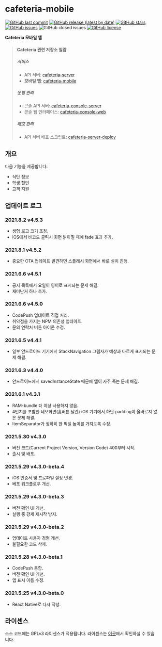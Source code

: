 # cafeteria-mobile

[![GitHub last commit](https://img.shields.io/github/last-commit/inu-appcenter/cafeteria-mobile)](https://github.com/inu-appcenter/cafeteria-mobile/commits)
[![GitHub release (latest by date)](https://img.shields.io/github/v/release/inu-appcenter/cafeteria-mobile)](https://github.com/inu-appcenter/cafeteria-mobile/releases/latest)
[![GitHub stars](https://img.shields.io/github/stars/inu-appcenter/cafeteria-mobile?style=shield)](https://github.com/inu-appcenter/cafeteria-mobile/stargazers)
[![GitHub issues](https://img.shields.io/github/issues/inu-appcenter/cafeteria-mobile)](https://github.com/inu-appcenter/cafeteria-mobile/issues)
![GitHub closed issues](https://img.shields.io/github/issues-closed/inu-appcenter/cafeteria-mobile)
[![GitHub license](https://img.shields.io/github/license/inu-appcenter/cafeteria-mobile)](https://github.com/inu-appcenter/cafeteria-mobile/blob/master/LICENSE)

**Cafeteria 모바일 앱**

> #### Cafeteria 관련 저장소 일람
>
> ##### 서비스
> - API 서버: [cafeteria-server](https://github.com/inu-appcenter/cafeteria-server)
> - **모바일 앱**: [cafeteria-mobile](https://github.com/inu-appcenter/cafeteria-mobile)
>
> ##### 운영 관리
> - 콘솔 API 서버: [cafeteria-console-server](https://github.com/inu-appcenter/cafeteria-console-server)
> - 콘솔 웹 인터페이스: [cafeteria-console-web](https://github.com/inu-appcenter/cafeteria-console-web)
>
> ##### 배포 관리
> - API 서버 배포 스크립트: [cafeteria-server-deploy](https://github.com/inu-appcenter/cafeteria-server-deploy)

## 개요

다음 기능을 제공합니다:

- 식단 정보
- 학생 할인
- 고객 지원

## 업데이트 로그

### 2021.8.2 v4.5.3 
- 생협 로고 크기 조정.
- iOS에서 바코드 클릭시 화면 밝아질 때에 fade 효과 추가.

### 2021.8.1 v4.5.2
- 중요한 OTA 업데이트 발견하면 스플래시 화면에서 바로 설치 진행.

### 2021.6.6 v4.5.1
- 공지 목록에서 요일이 영어로 표시되는 문제 해결.
- 재미난거 하나 추가.

### 2021.6.6 v4.5.0
- CodePush 업데이트 직접 처리.
- 취약점을 가지는 NPM 의존성 업데이트.
- 문의 연락처 버튼 아이콘 수정.

### 2021.6.5 v4.4.1
- 일부 안드로이드 기기에서 StackNavigation 그림자가 예상과 다르게 표시되는 문제 해결.

### 2021.6.3 v4.4.0
- 안드로이드에서 savedInstanceState 때문에 앱이 자주 죽는 문제 해결.

### 2021.6.1 v4.3.1
- RAM-bundle 더 이상 사용하지 않음.
- 4인치를 포함한 네모화면(홈버튼 달린) iOS 기기에서 하단 padding이 올바르지 않은 문제 해결.
- ItemSeparator가 정확히 한 픽셀 높이를 가지도록 수정.

### 2021.5.30 v4.3.0
- 버전 코드(Current Project Version, Version Code) 400부터 시작.
- 출시 및 배포.

### 2021.5.29 v4.3.0-beta.4
- iOS 인증서 및 프로파일 설정 변경.
- 베포 워크플로우 개선.

### 2021.5.29 v4.3.0-beta.3
- 버전 확인 UI 개선.
- 실행 중 강제 재시작 방지.

### 2021.5.29 v4.3.0-beta.2
- 업데이트 사용자 경험 개선.
- 불필요한 코드 삭제.

### 2021.5.28 v4.3.0-beta.1
- CodePush 통합.
- 버전 확인 UI 개선.
- 앱 표시 이름 수정.

### 2021.5.25 v4.3.0-beta.0
- React Native로 다시 작성.

## 라이센스

소스 코드에는 GPLv3 라이센스가 적용됩니다. 라이센스는 [이곳](/LICENSE)에서 확인하실 수 있습니다.
